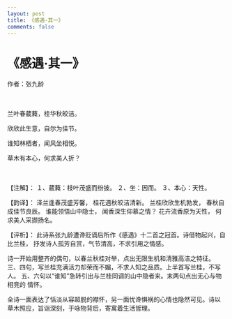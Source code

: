 ```yaml
---
layout: post
title: 《感遇·其一》
comments: false
---
```


《感遇·其一》
===================================
作者：张九龄 

　

兰叶春葳蕤，桂华秋皎洁。 

欣欣此生意，自尔为佳节。 

谁知林栖者，闻风坐相悦。 

草木有本心，何求美人折？ 

　

【注解】： １、葳蕤：枝叶茂盛而纷披。 ２、坐：因而。 ３、本心：天性。 

【韵译】： 泽兰逢春茂盛芳馨， 桂花遇秋皎洁清新。 兰桂欣欣生机勃发， 春秋自成佳节良辰。 谁能领悟山中隐士， 闻香深生仰慕之情？ 花卉流香原为天性， 何求美人采撷扬名。 

【评析】： 此诗系张九龄遭谗贬谪后所作《感遇》十二首之冠首。诗借物起兴，自比兰桂， 抒发诗人孤芳自赏，气节清高，不求引用之情感。

诗一开始用整齐的偶句，以春兰秋桂对举，点出无限生机和清雅高洁之特征。 三、四句，写兰桂充满活力却荣而不媚，不求人知之品质。上半首写兰桂，不写人。 五、六句以“谁知”急转引出与兰桂同调的山中隐者来。末两句点出无心与物相竞的 情怀。

全诗一面表达了恬淡从容超脱的襟怀，另一面忧谗惧祸的心情也隐然可见。诗以 草木照应，旨诣深刻，于咏物背后，寄寓着生活哲理。

